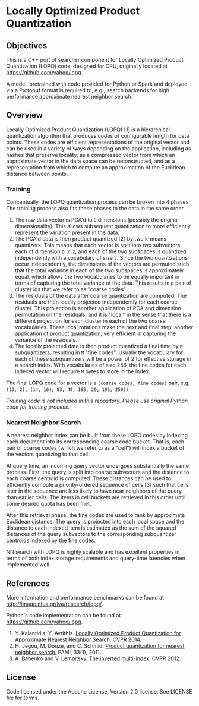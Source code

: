 
# Locally Optimized Product Quantization

## Objectives
This is a C++ port of searcher component for Locally Optimized Product Quantization (LOPQ) code, designed for CPU, originally located at https://github.com/yahoo/lopq.

A model, pretrained with code provided for Python or Spark and deployed via a Protobuf format is required to, e.g., search backends for high performance approximate nearest neighbor search.

## Overview

Locally Optimized Product Quantization (LOPQ) [1] is a hierarchical quantization algorithm that produces codes of configurable length for data points. These codes are efficient representations of the original vector and can be used in a variety of ways depending on the application, including as hashes that preserve locality, as a compressed vector from which an approximate vector in the data space can be reconstructed, and as a representation from which to compute an approximation of the Euclidean distance between points.

### Training

Conceptually, the LOPQ quantization process can be broken into 4 phases. The training process also fits these phases to the data in the same order.

1. The raw data vector is PCA'd to `D` dimensions (possibly the original dimensionality). This allows subsequent quantization to more efficiently represent the variation present in the data.
2. The PCA'd data is then product quantized [2] by two k-means quantizers. This means that each vector is split into two subvectors each of dimension `D / 2`, and each of the two subspaces is quantized independently with a vocabulary of size `V`. Since the two quantizations occur independently, the dimensions of the vectors are permuted such that the total variance in each of the two subspaces is approximately equal, which allows the two vocabularies to be equally important in terms of capturing the total variance of the data. This results in a pair of cluster ids that we refer to as "coarse codes".
3. The residuals of the data after coarse quantization are computed. The residuals are then locally projected independently for each coarse cluster. This projection is another application of PCA and dimension permutation on the residuals, and it is "local" in the sense that there is a different projection for each cluster in each of the two coarse vocabularies. These local rotations make the next and final step, another application of product quantization, very efficient in capturing the variance of the residuals.
4. The locally projected data is then product quantized a final time by `M` subquantizers, resulting in `M` "fine codes". Usually the vocabulary for each of these subquantizers will be a power of 2 for effective storage in a search index. With vocabularies of size 256, the fine codes for each indexed vector will require `M` bytes to store in the index.

The final LOPQ code for a vector is a `(coarse codes, fine codes)` pair, e.g. `((3, 2), (14, 164, 83, 49, 185, 29, 196, 250))`.

*Training code is not included in this repository. Please use original Python code for training process.*

### Nearest Neighbor Search

A nearest neighbor index can be built from these LOPQ codes by indexing each document into its corresponding coarse code bucket. That is, each pair of coarse codes (which we refer to as a "cell") will index a bucket of the vectors quantizing to that cell.

At query time, an incoming query vector undergoes substantially the same process. First, the query is split into coarse subvectors and the distance to each coarse centroid is computed. These distances can be used to efficiently compute a priority-ordered sequence of cells [3] such that cells later in the sequence are less likely to have near neighbors of the query than earlier cells. The items in cell buckets are retrieved in this order until some desired quota has been met.

After this retrieval phase, the fine codes are used to rank by approximate Euclidean distance. The query is projected into each local space and the distance to each indexed item is estimated as the sum of the squared distances of the query subvectors to the corresponding subquantizer centroids indexed by the fine codes.

NN search with LOPQ is highly scalable and has excellent properties in terms of both index storage requirements and query-time latencies when implemented well.

## References

More information and performance benchmarks can be found at http://image.ntua.gr/iva/research/lopq/.

Python's code implementation can be found at https://github.com/yahoo/lopq.

1. Y. Kalantidis, Y. Avrithis. [Locally Optimized Product Quantization for Approximate Nearest Neighbor Search.](http://image.ntua.gr/iva/files/lopq.pdf) CVPR 2014.
2. H. Jegou, M. Douze, and C. Schmid. [Product quantization for nearest neighbor search.](https://lear.inrialpes.fr/pubs/2011/JDS11/jegou_searching_with_quantization.pdf) PAMI, 33(1), 2011.
3. A. Babenko and V. Lempitsky. [The inverted multi-index.](http://cache-ash04.cdn.yandex.net/download.yandex.ru/company/cvpr2012.pdf) CVPR 2012.

## License

Code licensed under the Apache License, Version 2.0 license. See LICENSE file for terms.
